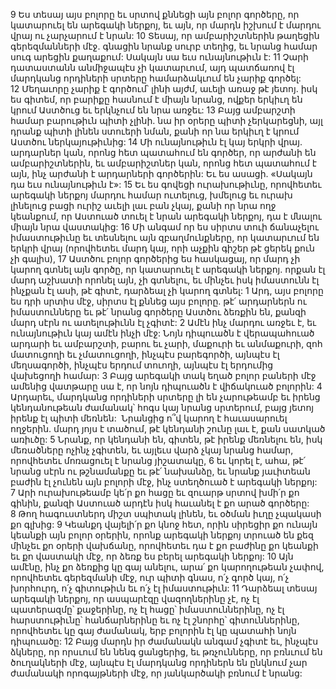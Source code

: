 9 Ես տեսայ այս բոլորը եւ սրտով քննեցի այն բոլոր գործերը, որ կատարուել են արեգակի ներքոյ, եւ այն, որ մարդն իշխում է մարդու վրայ ու չարչարում է նրան: 10 Տեսայ, որ ամբարիշտներին թաղեցին գերեզմանների մէջ. գնացին նրանք սուրբ տեղից, եւ նրանց համար սուգ արեցին քաղաքում: Սակայն սա եւս ունայնութիւն է: 11 Չարի դատաստանն անմիջապէս չի կատարւում, այդ պատճառով էլ մարդկանց որդիների սրտերը համարձակւում են չարիք գործել: 12 Մեղաւորը չարիք է գործում՝ լինի այժմ, աւելի առաջ թէ յետոյ. իսկ ես գիտեմ, որ բարիքը հասնում է միայն նրանց, ովքեր երկիւղ են կրում Աստծուց եւ երկնչում են նրա առջեւ: 13 Բայց ամբարշտի համար բարութիւն պիտի չլինի. նա իր օրերը պիտի չերկարեցնի, այլ դրանք պիտի լինեն ստուերի նման, քանի որ նա երկիւղ է կրում Աստծու ներկայութիւնից:
14 Մի ունայնութիւն էլ կայ երկրի վրայ. արդարներ կան, որոնց հետ պատահում են գործեր, որ արժանի են ամբարիշտներին, եւ ամբարիշտներ կան, որոնց հետ պատահում է այն, ինչ արժանի է արդարների գործերին: Եւ ես ասացի. «Սակայն դա եւս ունայնութիւն է»: 15 Եւ ես գովեցի ուրախութիւնը, որովհետեւ արեգակի ներքոյ մարդու համար ուտելուց, խմելուց եւ ուրախ լինելուց բացի ուրիշ աւելի լաւ բան չկայ, քանի որ նրա ողջ կեանքում, որ Աստուած տուել է նրան արեգակի ներքոյ, դա է մնալու միայն նրա վաստակից: 16 Մի անգամ որ ես սիրտս տուի ճանաչելու իմաստութիւնը եւ տեսնելու այն զբաղմունքները, որ կատարւում են երկրի վրայ (որովհետեւ մարդ կայ, որի աչքին գիշեր թէ ցերեկ քուն չի գալիս), 17 Աստծու բոլոր գործերից ես հասկացայ, որ մարդ չի կարող գտնել այն գործը, որ կատարուել է արեգակի ներքոյ. որքան էլ մարդ աշխատի որոնել այն, չի գտնելու, եւ մինչեւ իսկ իմաստունն էլ ինչքան էլ ասի, թէ գիտէ, դարձեալ չի կարող գտնել:
1 Արդ, այս բոլորը ես դրի սրտիս մէջ, սիրտս էլ քննեց այս բոլորը. թէ՛ արդարներն ու իմաստունները եւ թէ՛ նրանց գործերը Աստծու ձեռքին են, քանզի մարդ սէրն ու ատելութիւնն էլ չգիտէ: 2 Ամէն ինչ մարդու առջեւ է, եւ ունայնութիւն կայ ամէն ինչի մէջ: Նոյն դիպուածն է վերապահուած արդարի եւ ամբարշտի, բարու եւ չարի, մաքուրի եւ անմաքուրի, զոհ մատուցողի եւ չմատուցողի, ինչպէս բարեգործի, այնպէս էլ մեղսագործի, ինչպէս երդում տուողի, այնպէս էլ երդումից վախեցողի համար: 3 Բայց արեգակի տակ եղած բոլոր բաների մէջ ամենից վատթարը սա է, որ նոյն դիպուածն է վիճակուած բոլորին:
4 Արդարեւ, մարդկանց որդիների սրտերը լի են չարութեամբ եւ իրենց կենդանութեան ժամանակ՝ հոգս կայ նրանց սրտերում, բայց յետոյ իրենք էլ պիտի մեռնեն:  Նրանցից ո՞վ կարող է հաւասարուել ողջերին. մարդ յոյս է տածում, թէ կենդանի շունը լաւ է, քան սատկած առիւծը: 5 Նրանք, որ կենդանի են, գիտեն, թէ իրենք մեռնելու են, իսկ մեռածները ոչինչ չգիտեն, եւ այլեւս վարձ չկայ նրանց համար, որովհետեւ մոռացուել է նրանց յիշատակը, 6 եւ կորել է, ահա, թէ՛ նրանց սէրն ու թշնամանքը եւ թէ՛ նախանձը, եւ նրանք յաւիտեան բաժին էլ չունեն այն բոլորի մէջ, ինչ ստեղծուած է արեգակի ներքոյ: 7 Արի ուրախութեամբ կե՛ր քո հացը եւ զուարթ սրտով խմի՛ր քո գինին, քանզի Աստուած արդէն իսկ հաւանել է քո արած գործերը: 8 Թող հագուստներդ միշտ սպիտակ լինեն, եւ օծման իւղը չպակասի քո գլխից: 9 Կեանքդ վայելի՛ր քո կնոջ հետ, որին սիրեցիր քո ունայն կեանքի այն բոլոր օրերին, որոնք արեգակի ներքոյ տրուած են քեզ մինչեւ քո օրերի վախճանը, որովհետեւ դա է քո բաժինը քո կեանքի եւ քո վաստակի մէջ, որ ձեռք ես բերել արեգակի ներքոյ: 10 Այն ամէնը, ինչ քո ձեռքից կը գայ անելու, արա՛ քո կարողութեան չափով, որովհետեւ գերեզմանի մէջ, ուր պիտի գնաս, ո՛չ գործ կայ, ո՛չ խորհուրդ, ո՛չ գիտութիւն եւ ո՛չ էլ իմաստութիւն:
11 Դարձեալ տեսայ արեգակի ներքոյ, որ ասպարէզը վազողներինը չէ, ոչ էլ պատերազմը՝ քաջերինը, ոչ էլ հացը՝ իմաստուններինը, ոչ էլ հարստութիւնը՝ հանճարներինը եւ ոչ էլ շնորհը՝ գիտուններինը, որովհետեւ կը գայ ժամանակ, երբ բոլորին էլ կը պատահի նոյն դիպուածը: 12 Բայց մարդն իր ժամանակն անգամ չգիտէ եւ, ինչպէս ձկները, որ որսւում են նենգ ցանցերից, եւ թռչունները, որ բռնւում են ծուղակների մէջ, այնպէս էլ մարդկանց որդիներն են ընկնում չար ժամանակի որոգայթների մէջ, որ յանկարծակի բռնում է նրանց:
